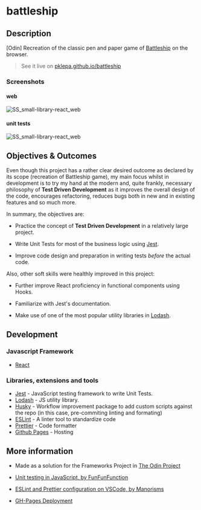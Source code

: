 # battleship

## Description

[Odin] Recreation of the classic pen and paper game of [Battleship](<https://www.wikiwand.com/en/Battleship_(game)>) on the browser.

> See it live on [pklepa.github.io/battleship](https://pklepa.github.io/battleship/)

### Screenshots

#### web

![SS_small-library-react_web](https://user-images.githubusercontent.com/22618438/90070807-d1d31e80-dcca-11ea-8487-c0b36105a5c0.png)

#### unit tests

![SS_small-library-react_web](https://user-images.githubusercontent.com/22618438/90070807-d1d31e80-dcca-11ea-8487-c0b36105a5c0.png)

## Objectives & Outcomes

Even though this project has a rather clear desired outcome as declared by its scope (recreation of Battleship game), my main focus whilst in development is to try my hand at the modern and, quite frankly, necessary philosophy of **Test Driven Development** as it improves the overall design of the code, encourages refactoring, reduces bugs both in new and in existing features and so much more.

In summary, the objectives are:

- Practice the concept of **Test Driven Development** in a relatively large project.

- Write Unit Tests for most of the business logic using [Jest](https://jestjs.io/).

- Improve code design and preparation in writing tests _before_ the actual code.

Also, other soft skills were healthly improved in this project:

- Further improve React proficiency in functional components using Hooks.

- Familiarize with Jest's documentation.

- Make use of one of the most popular utility libraries in [Lodash](https://lodash.com/).

## Development

### Javascript Framework

- [React](https://github.com/facebook/create-react-app)

### Libraries, extensions and tools

- [Jest](https://jestjs.io/) - JavaScript testing framework to write Unit Tests.
- [Lodash](https://lodash.com/) - JS utility library.
- [Husky](https://www.npmjs.com/package/husky) - Workflow improvement package to add custom scripts against the repo (in this case, pre-commiting linting and formating)
- [ESLint](https://eslint.org/) - A linter tool to standardize code
- [Prettier](https://prettier.io/) - Code formatter
- [Github Pages](https://pages.github.com/) - Hosting

## More information

- Made as a solution for the Frameworks Project in [The Odin Project](https://www.theodinproject.com/courses/javascript/lessons/battleship)

- [Unit testing in JavaScript, by FunFunFunction](https://www.youtube.com/watch?v=3PjdxjWK0F0)

- [ESLint and Prettier configuration on VSCode, by Manorisms](https://www.youtube.com/watch?v=bfyI9yl3qfE)

- [GH-Pages Deployment](https://dev.to/yuribenjamin/how-to-deploy-react-app-in-github-pages-2a1f)
